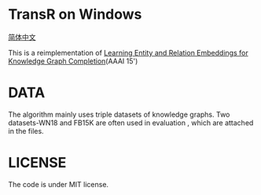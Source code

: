 # TransR on Windows

[简体中文](/zh-hans/examples/tensorflow/TransR/README.md)

This is a reimplementation of [Learning Entity and Relation Embeddings for Knowledge Graph Completion](https://aaai.org/ocs/index.php/AAAI/AAAI15/paper/view/9571)(AAAI 15')

# DATA

The algorithm mainly uses triple datasets of knowledge graphs. Two datasets-WN18 and FB15K are often used in evaluation , which are attached in the files.

# LICENSE

The code is under MIT license.
